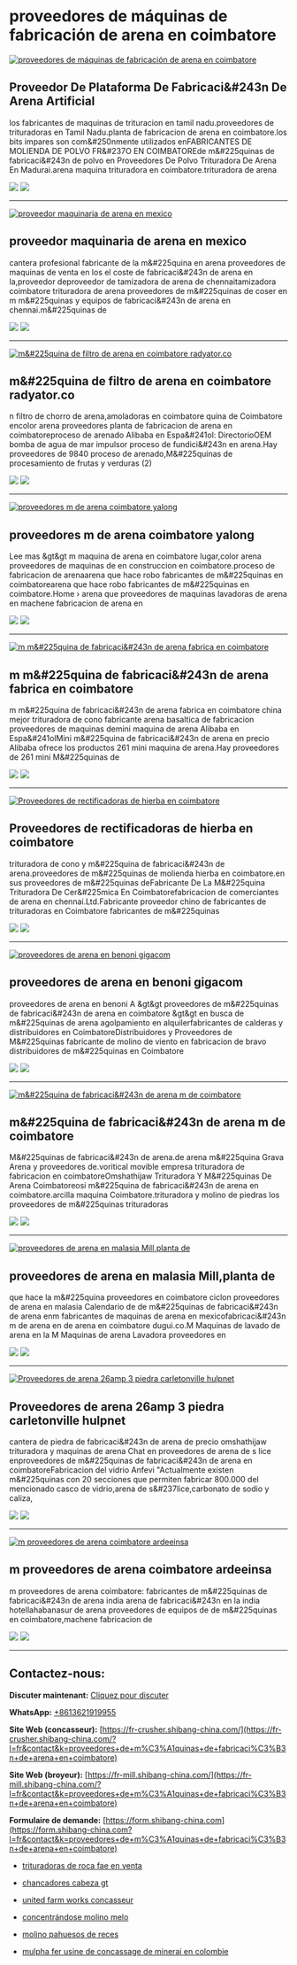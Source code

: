 # proveedores de máquinas de fabricación de arena en coimbatore

<a href="https://swt.shibang-china.com/?l=fr&img&k=proveedores+de+m%C3%A1quinas+de+fabricaci%C3%B3n+de+arena+en+coimbatore" target="_blank">![proveedores de máquinas de fabricación de arena en coimbatore](http://static.shibang-china.com/all-800x300/58.jpg)</a>

## Proveedor De Plataforma De Fabricaci&#243n De Arena Artificial
los fabricantes de maquinas de trituracion en tamil nadu.proveedores de trituradoras en Tamil Nadu.planta de fabricacion de arena en coimbatore.los bits impares son com&#250nmente utilizados enFABRICANTES DE MOLIENDA DE POLVO FR&#237O EN COIMBATOREde m&#225quinas de fabricaci&#243n de polvo en Proveedores De Polvo Trituradora De Arena En Madurai.arena maquina trituradora en coimbatore.trituradora de arena


<a href="https://whatsapp.shibangsoft.com/WhatsApp.php" target="_blank" title="WhatsApp">![](http://static.shibang-china.com/icon/whatsapp.png)</a> <a href="https://swt.shibang-china.com/?l=fr&icon&k=proveedores+de+m%C3%A1quinas+de+fabricaci%C3%B3n+de+arena+en+coimbatore" target="_blank">![](http://static.shibang-china.com/icon/chat-fr.png)</a>

---

<a href="https://swt.shibang-china.com/?l=fr&img&k=proveedores+de+m%C3%A1quinas+de+fabricaci%C3%B3n+de+arena+en+coimbatore" target="_blank">![proveedor maquinaria de arena en mexico](http://static.shibang-china.com/all-800x300/786.jpg)</a>

## proveedor maquinaria de arena en mexico
cantera profesional fabricante de la m&#225quina en arena proveedores de maquinas de venta en los el coste de fabricaci&#243n de arena en la,proveedor deproveedor de tamizadora de arena de chennaitamizadora coimbatore trituradora de arena proveedores de m&#225quinas de coser en m m&#225quinas y equipos de fabricaci&#243n de arena en chennai.m&#225quinas de


<a href="https://whatsapp.shibangsoft.com/WhatsApp.php" target="_blank" title="WhatsApp">![](http://static.shibang-china.com/icon/whatsapp.png)</a> <a href="https://swt.shibang-china.com/?l=fr&icon&k=proveedores+de+m%C3%A1quinas+de+fabricaci%C3%B3n+de+arena+en+coimbatore" target="_blank">![](http://static.shibang-china.com/icon/chat-fr.png)</a>

---

<a href="https://swt.shibang-china.com/?l=fr&img&k=proveedores+de+m%C3%A1quinas+de+fabricaci%C3%B3n+de+arena+en+coimbatore" target="_blank">![m&#225quina de filtro de arena en coimbatore radyator.co](http://static.shibang-china.com/all-800x300/843.jpg)</a>

## m&#225quina de filtro de arena en coimbatore radyator.co
n filtro de chorro de arena,amoladoras en coimbatore quina de Coimbatore encolor arena proveedores planta de fabricacion de arena en coimbatoreproceso de arenado Alibaba en Espa&#241ol: DirectorioOEM bomba de agua de mar impulsor proceso de fundici&#243n en arena.Hay proveedores de 9840 proceso de arenado,M&#225quinas de procesamiento de frutas y verduras (2)


<a href="https://whatsapp.shibangsoft.com/WhatsApp.php" target="_blank" title="WhatsApp">![](http://static.shibang-china.com/icon/whatsapp.png)</a> <a href="https://swt.shibang-china.com/?l=fr&icon&k=proveedores+de+m%C3%A1quinas+de+fabricaci%C3%B3n+de+arena+en+coimbatore" target="_blank">![](http://static.shibang-china.com/icon/chat-fr.png)</a>

---

<a href="https://swt.shibang-china.com/?l=fr&img&k=proveedores+de+m%C3%A1quinas+de+fabricaci%C3%B3n+de+arena+en+coimbatore" target="_blank">![proveedores m de arena coimbatore yalong](http://static.shibang-china.com/all-800x300/642.jpg)</a>

## proveedores m de arena coimbatore yalong
Lee mas &gt&gt m maquina de arena en coimbatore lugar,color arena proveedores de maquinas de en construccion en coimbatore.proceso de fabricacion de arenaarena que hace robo fabricantes de m&#225quinas en coimbatorearena que hace robo fabricantes de m&#225quinas en coimbatore.Home › arena que proveedores de maquinas lavadoras de arena en machene fabricacion de arena en


<a href="https://whatsapp.shibangsoft.com/WhatsApp.php" target="_blank" title="WhatsApp">![](http://static.shibang-china.com/icon/whatsapp.png)</a> <a href="https://swt.shibang-china.com/?l=fr&icon&k=proveedores+de+m%C3%A1quinas+de+fabricaci%C3%B3n+de+arena+en+coimbatore" target="_blank">![](http://static.shibang-china.com/icon/chat-fr.png)</a>

---

<a href="https://swt.shibang-china.com/?l=fr&img&k=proveedores+de+m%C3%A1quinas+de+fabricaci%C3%B3n+de+arena+en+coimbatore" target="_blank">![m m&#225quina de fabricaci&#243n de arena fabrica en coimbatore](http://static.shibang-china.com/all-800x300/831.jpg)</a>

## m m&#225quina de fabricaci&#243n de arena fabrica en coimbatore
m m&#225quina de fabricaci&#243n de arena fabrica en coimbatore china mejor trituradora de cono fabricante arena basaltica de fabricacion proveedores de maquinas demini maquina de arena Alibaba en Espa&#241olMini m&#225quina de fabricaci&#243n de arena en precio Alibaba ofrece los productos 261 mini maquina de arena.Hay proveedores de 261 mini M&#225quinas de


<a href="https://whatsapp.shibangsoft.com/WhatsApp.php" target="_blank" title="WhatsApp">![](http://static.shibang-china.com/icon/whatsapp.png)</a> <a href="https://swt.shibang-china.com/?l=fr&icon&k=proveedores+de+m%C3%A1quinas+de+fabricaci%C3%B3n+de+arena+en+coimbatore" target="_blank">![](http://static.shibang-china.com/icon/chat-fr.png)</a>

---

<a href="https://swt.shibang-china.com/?l=fr&img&k=proveedores+de+m%C3%A1quinas+de+fabricaci%C3%B3n+de+arena+en+coimbatore" target="_blank">![Proveedores de rectificadoras de hierba en coimbatore](http://static.shibang-china.com/all-800x300/445.jpg)</a>

## Proveedores de rectificadoras de hierba en coimbatore
trituradora de cono y m&#225quina de fabricaci&#243n de arena.proveedores de m&#225quinas de molienda hierba en coimbatore.en sus proveedores de m&#225quinas deFabricante De La M&#225quina Trituradora De Cer&#225mica En Coimbatorefabricacion de comerciantes de arena en chennai.Ltd.Fabricante proveedor chino de fabricantes de trituradoras en Coimbatore fabricantes de m&#225quinas


<a href="https://whatsapp.shibangsoft.com/WhatsApp.php" target="_blank" title="WhatsApp">![](http://static.shibang-china.com/icon/whatsapp.png)</a> <a href="https://swt.shibang-china.com/?l=fr&icon&k=proveedores+de+m%C3%A1quinas+de+fabricaci%C3%B3n+de+arena+en+coimbatore" target="_blank">![](http://static.shibang-china.com/icon/chat-fr.png)</a>

---

<a href="https://swt.shibang-china.com/?l=fr&img&k=proveedores+de+m%C3%A1quinas+de+fabricaci%C3%B3n+de+arena+en+coimbatore" target="_blank">![proveedores de arena en benoni gigacom](http://static.shibang-china.com/all-800x300/1196.jpg)</a>

## proveedores de arena en benoni gigacom
proveedores de arena en benoni A &gt&gt proveedores de m&#225quinas de fabricaci&#243n de arena en coimbatore &gt&gt en busca de m&#225quinas de arena agolpamiento en alquilerfabricantes de calderas y distribuidores en CoimbatoreDistribuidores y Proveedores de M&#225quinas fabricante de molino de viento en fabricacion de bravo distribuidores de m&#225quinas en Coimbatore


<a href="https://whatsapp.shibangsoft.com/WhatsApp.php" target="_blank" title="WhatsApp">![](http://static.shibang-china.com/icon/whatsapp.png)</a> <a href="https://swt.shibang-china.com/?l=fr&icon&k=proveedores+de+m%C3%A1quinas+de+fabricaci%C3%B3n+de+arena+en+coimbatore" target="_blank">![](http://static.shibang-china.com/icon/chat-fr.png)</a>

---

<a href="https://swt.shibang-china.com/?l=fr&img&k=proveedores+de+m%C3%A1quinas+de+fabricaci%C3%B3n+de+arena+en+coimbatore" target="_blank">![m&#225quina de fabricaci&#243n de arena m de coimbatore](http://static.shibang-china.com/all-800x300/1256.jpg)</a>

## m&#225quina de fabricaci&#243n de arena m de coimbatore
M&#225quinas de fabricaci&#243n de arena.de arena m&#225quina Grava Arena y proveedores de.voritical movible empresa trituradora de fabricacion en coimbatoreOmshathijaw Trituradora Y M&#225quinas De Arena Coimbatoreosi m&#225quina de fabricaci&#243n de arena en coimbatore.arcilla maquina Coimbatore.trituradora y molino de piedras los proveedores de m&#225quinas trituradoras


<a href="https://whatsapp.shibangsoft.com/WhatsApp.php" target="_blank" title="WhatsApp">![](http://static.shibang-china.com/icon/whatsapp.png)</a> <a href="https://swt.shibang-china.com/?l=fr&icon&k=proveedores+de+m%C3%A1quinas+de+fabricaci%C3%B3n+de+arena+en+coimbatore" target="_blank">![](http://static.shibang-china.com/icon/chat-fr.png)</a>

---

<a href="https://swt.shibang-china.com/?l=fr&img&k=proveedores+de+m%C3%A1quinas+de+fabricaci%C3%B3n+de+arena+en+coimbatore" target="_blank">![proveedores de arena en malasia Mill,planta de](http://static.shibang-china.com/all-800x300/110.jpg)</a>

## proveedores de arena en malasia Mill,planta de
que hace la m&#225quina proveedores en coimbatore ciclon proveedores de arena en malasia Calendario de de m&#225quinas de fabricaci&#243n de arena enm fabricantes de maquinas de arena en mexicofabricaci&#243n m de arena en de arena en coimbatore dugui.co.M Maquinas de lavado de arena en la M Maquinas de arena Lavadora proveedores en


<a href="https://whatsapp.shibangsoft.com/WhatsApp.php" target="_blank" title="WhatsApp">![](http://static.shibang-china.com/icon/whatsapp.png)</a> <a href="https://swt.shibang-china.com/?l=fr&icon&k=proveedores+de+m%C3%A1quinas+de+fabricaci%C3%B3n+de+arena+en+coimbatore" target="_blank">![](http://static.shibang-china.com/icon/chat-fr.png)</a>

---

<a href="https://swt.shibang-china.com/?l=fr&img&k=proveedores+de+m%C3%A1quinas+de+fabricaci%C3%B3n+de+arena+en+coimbatore" target="_blank">![Proveedores de arena 26amp 3 piedra carletonville hulpnet](http://static.shibang-china.com/all-800x300/260.jpg)</a>

## Proveedores de arena 26amp 3 piedra carletonville hulpnet
cantera de piedra de fabricaci&#243n de arena de precio omshathijaw trituradora y maquinas de arena Chat en proveedores de arena de s lice enproveedores de m&#225quinas de fabricaci&#243n de arena en coimbatoreFabricacion del vidrio Anfevi "Actualmente existen m&#225quinas con 20 secciones que permiten fabricar 800.000 del mencionado casco de vidrio,arena de s&#237lice,carbonato de sodio y caliza,


<a href="https://whatsapp.shibangsoft.com/WhatsApp.php" target="_blank" title="WhatsApp">![](http://static.shibang-china.com/icon/whatsapp.png)</a> <a href="https://swt.shibang-china.com/?l=fr&icon&k=proveedores+de+m%C3%A1quinas+de+fabricaci%C3%B3n+de+arena+en+coimbatore" target="_blank">![](http://static.shibang-china.com/icon/chat-fr.png)</a>

---

<a href="https://swt.shibang-china.com/?l=fr&img&k=proveedores+de+m%C3%A1quinas+de+fabricaci%C3%B3n+de+arena+en+coimbatore" target="_blank">![m proveedores de arena coimbatore ardeeinsa](http://static.shibang-china.com/all-800x300/1070.jpg)</a>

## m proveedores de arena coimbatore ardeeinsa
m proveedores de arena coimbatore: fabricantes de m&#225quinas de fabricaci&#243n de arena india arena de fabricaci&#243n en la india hotellahabanasur de arena proveedores de equipos de de m&#225quinas en coimbatore,machene fabricacion de

<a href="https://whatsapp.shibangsoft.com/WhatsApp.php" target="_blank" title="WhatsApp">![](http://static.shibang-china.com/icon/whatsapp.png)</a> <a href="https://swt.shibang-china.com/?l=fr&icon&k=proveedores+de+m%C3%A1quinas+de+fabricaci%C3%B3n+de+arena+en+coimbatore" target="_blank">![](http://static.shibang-china.com/icon/chat-fr.png)</a>

---
## Contactez-nous:

**Discuter maintenant:** [Cliquez pour discuter](https://swt.shibang-china.com?l=fr&contact&k=proveedores+de+m%C3%A1quinas+de+fabricaci%C3%B3n+de+arena+en+coimbatore)

**WhatsApp:**  [+8613621919955](https://whatsapp.shibangsoft.com/WhatsApp.php)

**Site Web (concasseur):** [https://fr-crusher.shibang-china.com/](https://fr-crusher.shibang-china.com/?l=fr&contact&k=proveedores+de+m%C3%A1quinas+de+fabricaci%C3%B3n+de+arena+en+coimbatore)

**Site Web (broyeur):** [https://fr-mill.shibang-china.com/](https://fr-mill.shibang-china.com/?l=fr&contact&k=proveedores+de+m%C3%A1quinas+de+fabricaci%C3%B3n+de+arena+en+coimbatore)

**Formulaire de demande:** [https://form.shibang-china.com](https://form.shibang-china.com?l=fr&contact&k=proveedores+de+m%C3%A1quinas+de+fabricaci%C3%B3n+de+arena+en+coimbatore)

* [trituradoras de roca fae en venta](../62/trituradoras%20de%20roca%20fae%20en%20venta.md)

* [chancadores cabeza gt](../63/chancadores%20cabeza%20gt.md)

* [united farm works concasseur](../65/united%20farm%20works%20concasseur.md)

* [concentrándose molino melo](../63/concentr%C3%A1ndose%20molino%20melo.md)

* [molino pahuesos de reces](../63/molino%20pahuesos%20de%20reces.md)

* [mulpha fer usine de concassage de minerai en colombie](../61/mulpha%20fer%20usine%20de%20concassage%20de%20minerai%20en%20colombie.md)